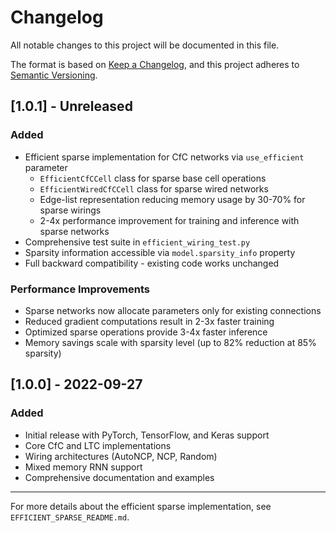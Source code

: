 # Changelog

All notable changes to this project will be documented in this file.

The format is based on [Keep a Changelog](https://keepachangelog.com/en/1.0.0/),
and this project adheres to [Semantic Versioning](https://semver.org/spec/v2.0.0.html).

## [1.0.1] - Unreleased

### Added
- Efficient sparse implementation for CfC networks via `use_efficient` parameter
  - `EfficientCfCCell` class for sparse base cell operations
  - `EfficientWiredCfCCell` class for sparse wired networks
  - Edge-list representation reducing memory usage by 30-70% for sparse wirings
  - 2-4x performance improvement for training and inference with sparse networks
- Comprehensive test suite in `efficient_wiring_test.py`
- Sparsity information accessible via `model.sparsity_info` property
- Full backward compatibility - existing code works unchanged

### Performance Improvements
- Sparse networks now allocate parameters only for existing connections
- Reduced gradient computations result in 2-3x faster training
- Optimized sparse operations provide 3-4x faster inference
- Memory savings scale with sparsity level (up to 82% reduction at 85% sparsity)

## [1.0.0] - 2022-09-27
### Added
- Initial release with PyTorch, TensorFlow, and Keras support
- Core CfC and LTC implementations
- Wiring architectures (AutoNCP, NCP, Random)
- Mixed memory RNN support
- Comprehensive documentation and examples

---

For more details about the efficient sparse implementation, see `EFFICIENT_SPARSE_README.md`.
